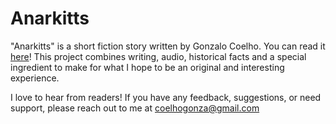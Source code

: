 # Anarkitts

"Anarkitts" is a short fiction story written by Gonzalo Coelho. You can read it [here](https://docs.google.com/document/d/e/2PACX-1vTwFdwP6jHGNPQSDBFyWVdOCXGT7sKGBm9vJChFmnHpjJsQ0LySwvlZO_Of8xI8rtZ8tGmxsaadvCxH/pub)! This project combines writing, audio, historical facts and a special ingredient to make for what I hope to be an original and interesting experience.

I love to hear from readers! If you have any feedback, suggestions, or need support, please reach out to me at coelhogonza@gmail.com

